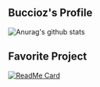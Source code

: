 ## Buccioz's Profile

![Anurag's github stats](https://github-readme-stats.vercel.app/api?username=Buccioz&show_icons=true&theme=dracula)

## Favorite Project
[![ReadMe Card](https://github-readme-stats.vercel.app/api/pin/?username=Buccioz&repo=TwinDeal&theme=dracula)](https://github.com/Buccioz/ARP-Poisoner)

